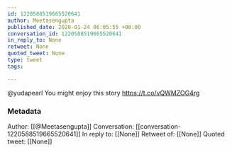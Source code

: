 ```yaml
---
id: 1220588519665520641
author: Meetasengupta
published_date: 2020-01-24 06:05:55 +00:00
conversation_id: 1220588519665520641
in_reply_to: None
retweet: None
quoted_tweet: None
type: tweet
tags:

---
```


@yudapearl You might enjoy this story https://t.co/vQWMZOG4rg

### Metadata

Author: [[@Meetasengupta]]
Conversation: [[conversation-1220588519665520641]]
In reply to: [[None]]
Retweet of: [[None]]
Quoted tweet: [[None]]
